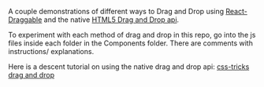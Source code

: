 A couple demonstrations of different ways to Drag and Drop using [React-Draggable](https://github.com/mzabriskie/react-draggable) and the native [HTML5 Drag and Drop api](https://developer.mozilla.org/en-US/docs/Web/API/HTML_Drag_and_Drop_API).

To experiment with each method of drag and drop in this repo, go into the js files inside each folder in the Components folder. There are comments with instructions/ explanations.

Here is a descent tutorial on using the native drag and drop api: [css-tricks drag and drop](https://css-tricks.com/creating-a-parking-game-with-the-html-drag-and-drop-api/)
